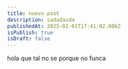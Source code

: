 ```yaml
---
title: nuevo post
description: sadadasda
publishedAt: 2025-02-01T17:41:02.086Z
isPublish: true
isDraft: false
---
```

h﻿ola que tal no se porque no funca